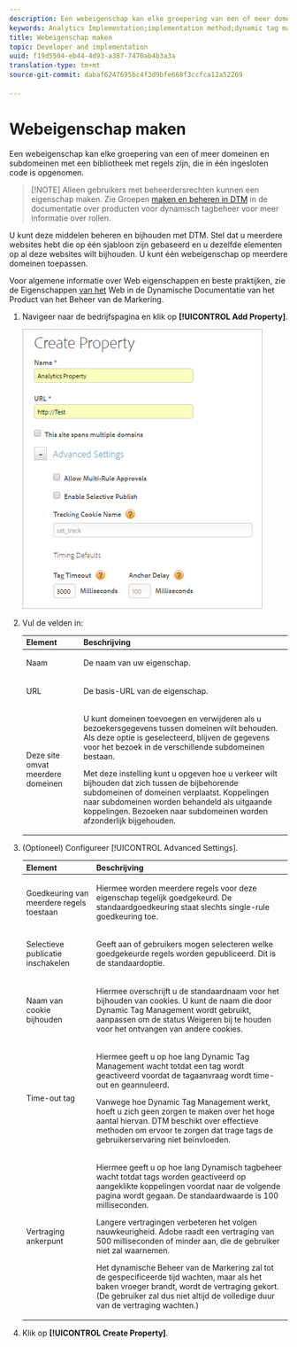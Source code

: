 ```yaml
---
description: Een webeigenschap kan elke groepering van een of meer domeinen en subdomeinen met een bibliotheek met regels zijn, die in één ingesloten code is opgenomen.
keywords: Analytics Implementation;implementation method;dynamic tag management;dtm;web property;property
title: Webeigenschap maken
topic: Developer and implementation
uuid: f19d5504-eb44-4d93-a387-7470ab4b3a3a
translation-type: tm+mt
source-git-commit: dabaf6247695bc4f3d9bfe668f3ccfca12a52269

---
```



# Webeigenschap maken

Een webeigenschap kan elke groepering van een of meer domeinen en subdomeinen met een bibliotheek met regels zijn, die in één ingesloten code is opgenomen.

>[!NOTE] Alleen gebruikers met beheerdersrechten kunnen een eigenschap maken. Zie Groepen [maken en beheren in DTM](https://marketing.adobe.com/resources/help/en_US/dtm/groups.html) in de documentatie over producten voor dynamisch tagbeheer voor meer informatie over rollen.

U kunt deze middelen beheren en bijhouden met DTM. Stel dat u meerdere websites hebt die op één sjabloon zijn gebaseerd en u dezelfde elementen op al deze websites wilt bijhouden. U kunt één webeigenschap op meerdere domeinen toepassen.

Voor algemene informatie over Web eigenschappen en beste praktijken, zie de Eigenschappen [van het](https://marketing.adobe.com/resources/help/en_US/dtm/web_property.html) Web in de Dynamische Documentatie van het Product van het Beheer van de Markering.

1. Navigeer naar de bedrijfspagina en klik op **[!UICONTROL Add Property]**.

   ![](assets/dtm-create-web-property.png)

1. Vul de velden in:

   <table id="table_376D72251C4D4C4CA878D10C18D2532C"> 
    <thead> 
    <tr> 
    <th colname="col1" class="entry"> Element </th> 
    <th colname="col2" class="entry"> Beschrijving </th> 
    </tr> 
    </thead>
    <tbody> 
    <tr> 
    <td colname="col1"> <span class="uicontrol"> Naam</span> </td> 
    <td colname="col2"> <p>De naam van uw eigenschap. </p> </td> 
    </tr> 
    <tr> 
    <td colname="col1"> <span class="uicontrol"> URL</span> </td> 
    <td colname="col2"> <p>De basis-URL van de eigenschap. </p> </td> 
    </tr> 
    <tr> 
    <td colname="col1"> <span class="uicontrol"> Deze site omvat meerdere domeinen </span> </td> 
    <td colname="col2"> <p>U kunt domeinen toevoegen en verwijderen als u bezoekersgegevens tussen domeinen wilt behouden. Als deze optie is geselecteerd, blijven de gegevens voor het bezoek in de verschillende subdomeinen bestaan. </p> <p>Met deze instelling kunt u opgeven hoe u verkeer wilt bijhouden dat zich tussen de bijbehorende subdomeinen of domeinen verplaatst. Koppelingen naar subdomeinen worden behandeld als uitgaande koppelingen. Bezoeken naar subdomeinen worden afzonderlijk bijgehouden. </p> </td> 
    </tr> 
    </tbody> 
    </table>

1. (Optioneel) Configureer [!UICONTROL Advanced Settings].

   <table id="table_6E687FBE6ACC4301BCCD837F4DCBB9C9"> 
    <thead> 
    <tr> 
    <th colname="col1" class="entry"> Element </th> 
    <th colname="col2" class="entry"> Beschrijving </th> 
    </tr> 
    </thead>
    <tbody> 
    <tr> 
    <td colname="col1"> <span class="uicontrol"> Goedkeuring van meerdere regels toestaan</span> </td> 
    <td colname="col2"> <p>Hiermee worden meerdere regels voor deze eigenschap tegelijk goedgekeurd. De standaardgoedkeuring staat slechts single-rule goedkeuring toe. </p> </td> 
    </tr> 
    <tr> 
    <td colname="col1"> <span class="uicontrol"> Selectieve publicatie inschakelen</span> </td> 
    <td colname="col2"> <p>Geeft aan of gebruikers mogen selecteren welke goedgekeurde regels worden gepubliceerd. Dit is de standaardoptie. </p> </td> 
    </tr> 
    <tr> 
    <td colname="col1"> <span class="uicontrol"> Naam van cookie bijhouden</span> </td> 
    <td colname="col2"> <p>Hiermee overschrijft u de standaardnaam voor het bijhouden van cookies. U kunt de naam die door Dynamic Tag Management wordt gebruikt, aanpassen om de status Weigeren bij te houden voor het ontvangen van andere cookies. </p> </td> 
    </tr> 
    <tr> 
    <td colname="col1"> <span class="uicontrol"> Time-out tag</span> </td> 
    <td colname="col2"> <p>Hiermee geeft u op hoe lang Dynamic Tag Management wacht totdat een tag wordt geactiveerd voordat de tagaanvraag wordt time-out en geannuleerd. </p> <p> Vanwege hoe Dynamic Tag Management werkt, hoeft u zich geen zorgen te maken over het hoge aantal hiervan. DTM beschikt over effectieve methoden om ervoor te zorgen dat trage tags de gebruikerservaring niet beïnvloeden. </p> </td> 
    </tr> 
    <tr> 
    <td colname="col1"> <span class="uicontrol"> Vertraging ankerpunt</span> </td> 
    <td colname="col2"> <p>Hiermee geeft u op hoe lang Dynamisch tagbeheer wacht totdat tags worden geactiveerd op aangeklikte koppelingen voordat naar de volgende pagina wordt gegaan. De standaardwaarde is 100 milliseconden. </p> <p>Langere vertragingen verbeteren het volgen nauwkeurigheid. Adobe raadt een vertraging van 500 milliseconden of minder aan, die de gebruiker niet zal waarnemen. </p> <p>Het dynamische Beheer van de Markering zal tot de gespecificeerde tijd wachten, maar als het baken vroeger brandt, wordt de vertraging gekort. (De gebruiker zal dus niet altijd de volledige duur van de vertraging wachten.) </p> </td> 
    </tr> 
    </tbody> 
    </table>

1. Klik op **[!UICONTROL Create Property]**.
